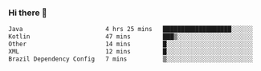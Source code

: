 ### Hi there 👋

<!--START_SECTION:waka-->

```txt
Java                       4 hrs 25 mins   ███████████████████░░░░░░   75.41 %
Kotlin                     47 mins         ███▒░░░░░░░░░░░░░░░░░░░░░   13.58 %
Other                      14 mins         █░░░░░░░░░░░░░░░░░░░░░░░░   04.10 %
XML                        12 mins         █░░░░░░░░░░░░░░░░░░░░░░░░   03.62 %
Brazil Dependency Config   7 mins          ▒░░░░░░░░░░░░░░░░░░░░░░░░   01.99 %
```

<!--END_SECTION:waka-->

<!--
**jerry-shao/jerry-shao** is a ✨ _special_ ✨ repository because its `README.md` (this file) appears on your GitHub profile.

Here are some ideas to get you started:

- 🔭 I’m currently working on ...
- 🌱 I’m currently learning ...
- 👯 I’m looking to collaborate on ...
- 🤔 I’m looking for help with ...
- 💬 Ask me about ...
- 📫 How to reach me: ...
- 😄 Pronouns: ...
- ⚡ Fun fact: ...
-->
